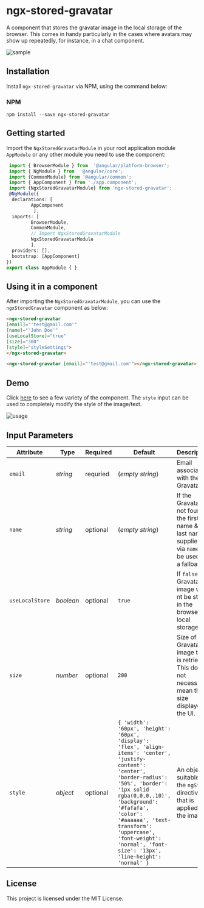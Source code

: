 

 
# ngx-stored-gravatar    
 A component that stores the gravatar image in the local storage of the browser. This comes in handy particularly in the cases where avatars may show up repeatedly, for instance, in a chat component.    

![sample](https://i.ibb.co/nrzFwqP/gravatar.png)
   
## Installation    
 Install `ngx-stored-gravatar` via NPM, using the command below:    
    
### NPM    
 ```shell 
 npm install --save ngx-stored-gravatar 
 ```    
    
## Getting started    
 Import the `NgxStoredGravatarModule` in your root application module `AppModule` or any other module you need to use the component:    
    
```typescript    
 import { BrowserModule } from  '@angular/platform-browser'; 
 import { NgModule } from  '@angular/core';    
 import {CommonModule} from '@angular/common';
 import { AppComponent } from './app.component';    
 import {NgxStoredGravatarModule} from 'ngx-stored-gravatar';    
 @NgModule({    
  declarations: [    
		 AppComponent
		  ],  
  imports: [    
		 BrowserModule,
		 CommonModule, 
		 // Import NgxStoredGravatarModule 
		 NgxStoredGravatarModule 
		 ],  
  providers: [],    
  bootstrap: [AppComponent] 
}) 
export class AppModule { }    
 ``` 

## Using it in a component 

After importing the `NgxStoredGravatarModule`, you can use the `ngxStoredGravatar` component as below:    
    
```html 
<ngx-stored-gravatar    
[email]="'test@gmail.com'" 
[name]="'John Doe'" 
[useLocalStore]="true" 
[size]="300" 
[style]="styleSettings">
</ngx-stored-gravatar> 

<ngx-stored-gravatar [email]="'test@gmail.com'"></ngx-stored-gravatar> 
``` 

## Demo

Click [here](https://stackblitz.com/edit/ngx-stored-gravatar) to see a few variety of the component. The `style` input can be used to completely modify the style of the image/text.

![usage](https://cdn1.imggmi.com/uploads/2019/5/20/5d676ad4b79d214a2ec7dfb5779da247-full.png)


## Input Parameters  
 
  |   Attribute   |      Type      | Required  | Default |                                              Description                              |  
| ------------- | ----------------- | ---------- | ---------- | ----------------------------------------------------------------------------------------- |  
| `email`          | *string* | requried | (*empty string*)| Email associated with the Gravatar. |  
| `name`            | *string* | optional | (*empty string*) | If the Gravatar is not found, the first name & the last name supplied via `name` will be used as a fallback.                                                     |  
| `useLocalStore` | *boolean* | optional | `true`      | If `false`, Gravatar image will nt be stored in the browser's local storage.    |  
| `size`           | *number* | optional | `200`         | Size of the Gravatar image that is retrieved. This does not necessarily mean the size displayed in the UI.                                                                          |  
| `style`          | *object* | optional | `{ 'width': '60px', 'height': '60px', 'display': 'flex', 'align-items': 'center', 'justify-content': 'center', 'border-radius': '50%', 'border': '1px solid rgba(0,0,0,.10)', 'background': '#fafafa', 'color': '#aaaaaa', 'text-transform': 'uppercase', 'font-weight': 'normal', 'font-size': '13px', 'line-height': 'normal' }`          | An object suitable for the `ngStyle` directive that is applied on the image.                                  
  
  
  
  
## License 
 This project is licensed under the MIT License.
